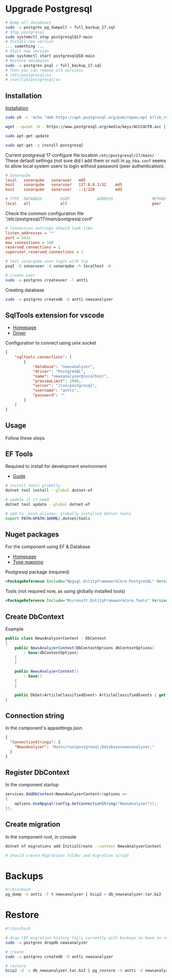 # Upgrade Postgresql

```bash
# Dump all databases
sudo -u postgres pg_dumpall > full_backup_17.sql
# Stop postgresql
sudo systemctl stop postgresql@17-main
# Install new version
... something ...
# Start new version
sudo systemctl start postgresql@18-main
# Restore databases
sudo -u postgres psql < full_backup_17.sql
# Then you can remove old versions
# /etc/postgresql/xx
# /var/lib/postgresql/xx
```

## Installation

[Installation](https://www.postgresql.org/download/linux/debian/)

```bash
sudo sh -c 'echo "deb https://apt.postgresql.org/pub/repos/apt $(lsb_release -cs)-pgdg main" > /etc/apt/sources.list.d/pgdg.list'

wget --quiet -O - https://www.postgresql.org/media/keys/ACCC4CF8.asc | sudo apt-key add -

sudo apt-get update

sudo apt-get -y install postgresql
```

Current postgresql 17 configure file location `/etc/postgresql/17/main/`
These default settings (not sure did I add them or not) in `pg_hba.conf` seems to allow local system users to login without password (peer authentication).

```ini
# Sonarqube
local   sonarqube   sonaruser   md5
host    sonarqube   sonaruser   127.0.0.1/32    md5
host    sonarqube   sonaruser   ::1/128         md5

# TYPE  DATABASE        USER            ADDRESS                 METHOD
local   all             all                                     peer
```

Check the common configuration file '/etc/postgresql/17/main/postgresql.conf'

```ini
# Connection settings should look like
listen_addresses = '*'
port = 5432
max_connections = 100
reserved_connections = 1
superuser_reserved_connections = 1

```

```bash
# test sonarqube user login with tcp
psql -U sonaruser -d sonarqube -h localhost -W
```

```bash
# create user
sudo -u postgres createuser -l antti
```

Creating database

```bash
sudo -u postgres createdb -O antti newsanalyzer
```

## SqlTools extension for vscode

- [Homepage](https://github.com/mtxr/vscode-sqltools/)
- [Driver](https://github.com/mtxr/vscode-sqltools/tree/dev/packages/driver.pg)

Configuration to connect using unix socket

```json
{
    "sqltools.connections": [
        {
            "database": "newsanalyzer",
            "driver": "PostgreSQL",
            "name": "newsanalyzer@localhost",
            "previewLimit": 1000,
            "server": "/run/postgresql",
            "username": "antti",
            "password": ""
        }
    ]
}
```

## Usage

Follow these steps

## EF Tools

Required to install for development environment

- [Guide](https://learn.microsoft.com/en-us/ef/core/cli/dotnet)

```bash
# install tools globally
dotnet tool install --global dotnet-ef

# update it if need
dotnet tool update --global dotnet-ef

# add to .bash_aliases, globally installed dotnet tools
export PATH=$PATH:$HOME/.dotnet/tools
```

## Nuget packages

For the component using EF & Database

- [Homepage](https://www.npgsql.org/)
- [Type mapping](https://www.npgsql.org/doc/types/basic.html)

Postgresql package (required)

```xml
<PackageReference Include="Npgsql.EntityFrameworkCore.PostgreSQL" Version="8.0.0" />
```

Tools (not required now, as using globally installed tools)

```xml
<PackageReference Include="Microsoft.EntityFrameworkCore.Tools" Version="8.0.0" />
```

## Create DbContext

Example

```csharp
public class NewsAnalyzerContext : DbContext
{
    public NewsAnalyzerContext(DbContextOptions dbContextOptions)
        : base(dbContextOptions)
    {
    }

    public NewsAnalyzerContext()
        : base()
    {
    }

    public DbSet<ArticleClassifiedEvent> ArticleClassifiedEvents { get; set; } = null!;
}
```

## Connection string

In the component's appsettings.json

```json
{
  "ConnectionStrings": {
    "NewsAnalyzer": "Host=/run/postgresql;Database=newsanalyzer;"
  }
}
```

## Register DbContext

In the component startup

```csharp
services.AddDbContext<NewsAnalyzerContext>(options =>
{
    options.UseNpgsql(config.GetConnectionString("NewsAnalyzer"));
});
```

## Create migration

In the component root, in console

```bash
dotnet ef migrations add InitialCreate --context NewsAnalyzerContext

# Should create Migrations folder and migration script
```

# Backups

```bash
#!/bin/bash
pg_dump -U antti -F t newsanalyzer | bzip2 > db_newsanalyzer.tar.bz2
```

# Restore

```bash
#!/bin/bash

# drop (EF migration history fails currently with backups so have to remake it)
sudo -u postgres dropdb newsanalyzer

# create
sudo -u postgres createdb -O antti newsanalyzer

# restore
bzip2 -d -c db_newsanalyzer.tar.bz2 | pg_restore -U antti -d newsanalyzer
```
